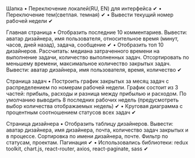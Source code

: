 Шапка
• Переключение локалей(RU, EN) для интерфейса ✔
• Переключение тем(светлая. темная) ✔
• Вывести текущий номер рабочей недели ✔

Главная страница
• Отобразить последние 10 комментариев. Вывести: аватар дизайнера, имя пользователя, относительное время (минут, часов, дней назад), задача, сообщение ✔
• Отобразить топ 10 дизайнеров. Рассчитать: медиана затраченного времени на выполнение задачи, количество выполненных задач. Отсортировать по меньшему времени, максимальное количество закрытых задач. Вывести: аватар дизайнера, имя пользователя, время, количество ✔

Страница задач
• Построить график закрытых за месяц задач с распределением по номерам рабочей недели. График состоит из 3 частей: прибыль, расходы и разница между прибылью и расходом. По умолчанию выводить 8 последних рабочих недель (предусмотреть выбор количества отображаемых недель) ✔
• Круговая диаграмма с процентным соотношением статусов всех задач ✔

Страница дизайнера
• Отобразить таблицу дизайнеров. Вывести: аватар дизайнера, имя дизайнера, почта, количество задач закрытых и в процессе. Сортировка по имени дизайнера, почте. Фильтр по статусам, проектам. Пагинация ✔
• Использовались библиотеки: redux toolkit, chart.js, react-router, axios, react-paginate, sass ✔
